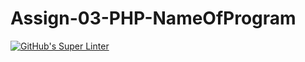# Assign-03-PHP-NameOfProgram
[![GitHub's Super Linter](https://github.com/ICS20-Programming-Remy-S/Assign-03-PHP-NameOfProgram/workflows/GitHub's%20Super%20Linter/badge.svg)](https://github.com/ICS20-Programming-Remy-S/Assign-03-PHP-NameOfProgram/actions)